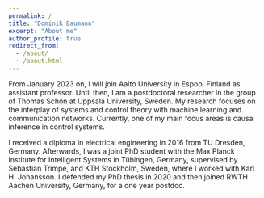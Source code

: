 ```yaml
---
permalink: /
title: "Dominik Baumann"
excerpt: "About me"
author_profile: true
redirect_from: 
  - /about/
  - /about.html
---
```


From January 2023 on, I will join Aalto University in Espoo, Finland as assistant professor. Until then, I am a postdoctoral researcher in the group of Thomas Schön at Uppsala University, Sweden. My research focuses on the interplay of systems and control theory with machine learning and communication networks. Currently, one of my main focus areas is causal inference in control systems.

I received a diploma in electrical engineering in 2016 from TU Dresden, Germany. Afterwards, I was a joint PhD student with the Max Planck Institute for Intelligent Systems in Tübingen, Germany, supervised by Sebastian Trimpe, and KTH Stockholm, Sweden, where I worked with Karl H. Johansson. I defended my PhD thesis in 2020 and then joined RWTH Aachen University, Germany, for a one year postdoc.
